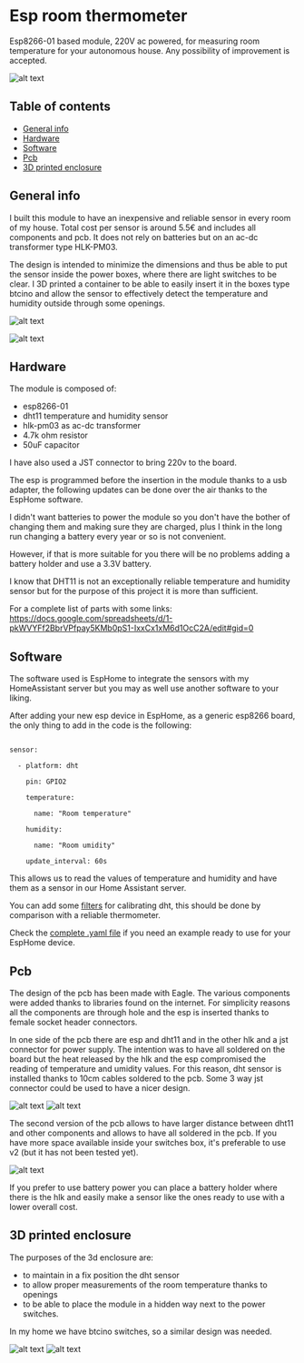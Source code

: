 # Esp room thermometer 

Esp8266-01 based module, 220V ac powered, for measuring room temperature for your autonomous house. 
Any possibility of improvement is accepted. 

![alt text](/images/IMG_4593.jpg) 

## Table of contents 
* [General info](#general-info) 
* [Hardware](#hardware)
* [Software](#software) 
* [Pcb](#pcb) 
* [3D printed enclosure](#3d-printed-enclosure) 

## General info 

I built this module to have an inexpensive and reliable sensor in every room of my house.
Total cost per sensor is around 5.5€ and includes all components and pcb. It does not rely on batteries but on an ac-dc transformer type HLK-PM03.  

The design is intended to minimize the dimensions and thus be able to put the sensor inside the power boxes, where there are light switches to be clear. I 3D printed a container to be able to easily insert it in the boxes type btcino and allow the sensor to effectively detect the temperature and humidity outside through some openings. 

![alt text](/images/IMG_4552.jpg) 

![alt text](/images/IMG_4554.jpg) 

## Hardware 

The module is composed of: 
* esp8266-01 
* dht11 temperature and humidity sensor 
* hlk-pm03 as ac-dc transformer 
* 4.7k ohm resistor 
* 50uF capacitor 
  
I have also used a JST connector to bring 220v to the board. 

The esp is programmed before the insertion in the module thanks to a usb adapter, the following updates can be done over the air thanks to the EspHome software.  

I didn't want batteries to power the module so you don't have the bother of changing them and making sure they are charged, plus I think in the long run changing a battery every year or so is not convenient. 

However, if that is more suitable for you there will be no problems adding a battery holder and use a 3.3V battery. 

I know that DHT11 is not an exceptionally reliable temperature and humidity sensor but for the purpose of this project it is more than sufficient. 

For a complete list of parts with some links: https://docs.google.com/spreadsheets/d/1-pkWVYFf2BbrVPfpay5KMb0pS1-IxxCx1xM6d1OcC2A/edit#gid=0 

## Software 

The software used is EspHome to integrate the sensors with my HomeAssistant server but you may as well use another software to your liking. 

After adding your new esp device in EspHome, as a generic esp8266 board, the only thing to add in the code is the following: 

``` 

sensor: 

  - platform: dht 

    pin: GPIO2 

    temperature: 

      name: "Room temperature" 

    humidity: 

      name: "Room umidity" 

    update_interval: 60s 

``` 
This allows us to read the values of temperature and humidity and have them as a sensor in our Home Assistant server. 

You can add some [filters](https://esphome.io/components/sensor/index.html#sensor-filters) for calibrating dht, this should be done by comparison with a reliable thermometer. 

Check the [complete .yaml file](/room-temperature.yaml.example) if you need an example ready to use for your EspHome device. 

## Pcb 

The design of the pcb has been made with Eagle. The various components were added thanks to libraries found on the internet. 
For simplicity reasons all the components are through hole and the esp is inserted thanks to female socket header connectors. 

In one side of the pcb there are esp and dht11 and in the other hlk and a jst connector for power supply. The intention was to have all soldered on the board but the heat released by the hlk and the esp compromised the reading of temperature and umidity values. For this reason, dht sensor is installed thanks to 10cm cables soldered to the pcb. Some 3 way jst connector could be used to have a nicer design.  

![alt text](/images/schematics.png) 
![alt text](/images/board-v1.png) 

The second version of the pcb allows to have larger distance between dht11 and other components and allows to have all soldered in the pcb. If you have more space available inside your switches box, it's preferable to use v2 (but it has not been tested yet). 

![alt text](/images/board-v2.png) 

If you prefer to use battery power you can place a battery holder where there is the hlk and easily make a sensor like the ones ready to use with a lower overall cost. 

## 3D printed enclosure 

The purposes of the 3d enclosure are:  
- to maintain in a fix position the dht sensor 
- to allow proper measurements of the room temperature thanks to openings  
- to be able to place the module in a hidden way next to the power switches. 

In my home we have btcino switches, so a similar design was needed.  

![alt text](/images/IMG_4584.jpg)
![alt text](/images/IMG_4585.jpg)
